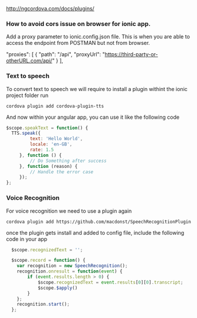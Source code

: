 http://ngcordova.com/docs/plugins/


### How to avoid cors issue on browser for ionic app.
Add a proxy parameter to ionic.config.json file. This is when you are able to access the endpoint from POSTMAN but not from browser.

"proxies": [
  {
    "path": "/api",
    "proxyUrl": "https://third-party-or-otherURL.com/api/"
  }
],


### Text to speech
To convert text to speech we will require to install a plugin
withint the ionic project folder  run

```terminal command
cordova plugin add cordova-plugin-tts
```

And now within your angular app, you can use it like the following code
```js
$scope.speakText = function() {
  TTS.speak({
         text: 'Hello World',
         locale: 'en-GB',
         rate: 1.5
     }, function () {
         // Do Something after success
     }, function (reason) {
         // Handle the error case
     });
};
```

### Voice Recognition
For voice recognition we need to use a plugin again

```
cordova plugin add https://github.com/macdonst/SpeechRecognitionPlugin
```
once the plugin gets install and added to config file, include the following code in your app
```js
  $scope.recognizedText = '';

  $scope.record = function() {
    var recognition = new SpeechRecognition();
    recognition.onresult = function(event) {
        if (event.results.length > 0) {
            $scope.recognizedText = event.results[0][0].transcript;
            $scope.$apply()
        }
    };
    recognition.start();
  };
```
